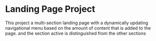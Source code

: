 # Landing Page Project
 This project a multi-section landing page with a dynamically updating navigational menu based on the amount of content that is added to the page. and the section active is distinguished from the other sections 
